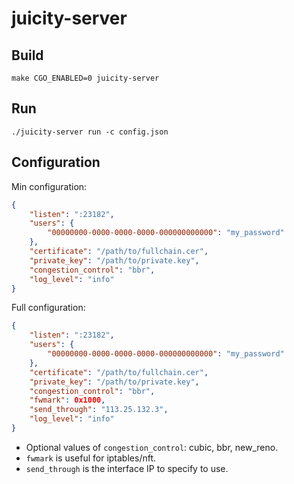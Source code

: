 # juicity-server

## Build

```shell
make CGO_ENABLED=0 juicity-server
```

## Run

```shell
./juicity-server run -c config.json
```

## Configuration

Min configuration:

```json
{
    "listen": ":23182",
    "users": {
        "00000000-0000-0000-0000-000000000000": "my_password"
    },
    "certificate": "/path/to/fullchain.cer",
    "private_key": "/path/to/private.key",
    "congestion_control": "bbr",
    "log_level": "info"
}
```

Full configuration:

```json
{
    "listen": ":23182",
    "users": {
        "00000000-0000-0000-0000-000000000000": "my_password"
    },
    "certificate": "/path/to/fullchain.cer",
    "private_key": "/path/to/private.key",
    "congestion_control": "bbr",
    "fwmark": 0x1000,
    "send_through": "113.25.132.3",
    "log_level": "info"
}
```

- Optional values of `congestion_control`: cubic, bbr, new_reno.
- `fwmark` is useful for iptables/nft.
- `send_through` is the interface IP to specify to use.
